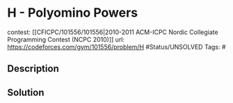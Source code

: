 # H - Polyomino Powers

contest: [[CFICPC/101556/101556|2010-2011 ACM-ICPC Nordic Collegiate Programming Contest (NCPC 2010)]]
url: https://codeforces.com/gym/101556/problem/H
#Status/UNSOLVED
Tags: #

## Description

## Solution


